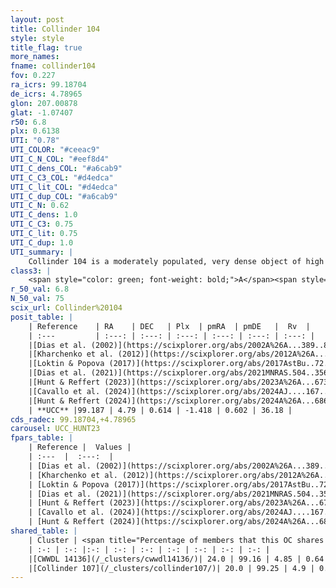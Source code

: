```yaml
---
layout: post
title: Collinder 104
style: style
title_flag: true
more_names: 
fname: collinder104
fov: 0.227
ra_icrs: 99.18704
de_icrs: 4.78965
glon: 207.00878
glat: -1.07407
r50: 6.8
plx: 0.6138
UTI: "0.78"
UTI_COLOR: "#ceeac9"
UTI_C_N_COL: "#eef8d4"
UTI_C_dens_COL: "#a6cab9"
UTI_C_C3_COL: "#d4edca"
UTI_C_lit_COL: "#d4edca"
UTI_C_dup_COL: "#a6cab9"
UTI_C_N: 0.62
UTI_C_dens: 1.0
UTI_C_C3: 0.75
UTI_C_lit: 0.75
UTI_C_dup: 1.0
UTI_summary: |
    Collinder 104 is a moderately populated, very dense object of high C3 quality. It is well-studied in the literature.<br><br>This object shares a small percentage of members with at least one entry reported in the same catalogue.
class3: |
    <span style="color: green; font-weight: bold;">A</span><span style="color: #FFC300; font-weight: bold;">B</span>
r_50_val: 6.8
N_50_val: 75
scix_url: Collinder%20104
posit_table: |
    | Reference    | RA    | DEC   | Plx  | pmRA  | pmDE   |  Rv  |
    | :---         | :---: | :---: | :---: | :---: | :---: | :---: |
    |[Dias et al. (2002)](https://scixplorer.org/abs/2002A%26A...389..871D) | 99.125 | 4.817 | -- | -0.03 | -1.03 | 6.33 |
    |[Kharchenko et al. (2012)](https://scixplorer.org/abs/2012A%26A...543A.156K) | 99.112 | 4.773 | -- | -1.99 | -1.74 | -- |
    |[Loktin & Popova (2017)](https://scixplorer.org/abs/2017AstBu..72..257L) | 99.12 | 4.818 | -- | -0.206 | -0.584 | 6.33 |
    |[Dias et al. (2021)](https://scixplorer.org/abs/2021MNRAS.504..356D) | 99.157 | 4.816 | 0.514 | -1.23 | 0.507 | -- |
    |[Hunt & Reffert (2023)](https://scixplorer.org/abs/2023A%26A...673A.114H) | 99.187 | 4.71 | 0.62 | -1.391 | 0.651 | 30.638 |
    |[Cavallo et al. (2024)](https://scixplorer.org/abs/2024AJ....167...12C) | 99.288 | 4.838 | 0.62 | -- | -- | -- |
    |[Hunt & Reffert (2024)](https://scixplorer.org/abs/2024A%26A...686A..42H) | 99.187 | 4.71 | 0.62 | -1.391 | 0.651 | 30.638 |
    | **UCC** |99.187 | 4.79 | 0.614 | -1.418 | 0.602 | 36.18 | 
cds_radec: 99.18704,+4.78965
carousel: UCC_HUNT23
fpars_table: |
    | Reference |  Values |
    | :---  |  :---:  |
    | [Dias et al. (2002)](https://scixplorer.org/abs/2002A%26A...389..871D) | `E(B-V)=0.833, Dist=2025.0, Age=8.5` |
    | [Kharchenko et al. (2012)](https://scixplorer.org/abs/2012A%26A...543A.156K) | `e_bv=0.833, distance=2025, log_age=8.5` |
    | [Loktin & Popova (2017)](https://scixplorer.org/abs/2017AstBu..72..257L) | `E(B-V)=0.791, Dmod=11.916, logt=8.22` |
    | [Dias et al. (2021)](https://scixplorer.org/abs/2021MNRAS.504..356D) | `Av=2.104, Dist=1599, logage=7.197, [Fe/H]=-0.104` |
    | [Hunt & Reffert (2023)](https://scixplorer.org/abs/2023A%26A...673A.114H) | `AV50=1.353, diffAV50=2.091, MOD50=10.899, logAge50=7.161` |
    | [Cavallo et al. (2024)](https://scixplorer.org/abs/2024AJ....167...12C) | `AV50=1.79, dMod50=10.8, logAge50=7.29, [Fe/H]50=-0.48` |
    | [Hunt & Reffert (2024)](https://scixplorer.org/abs/2024A%26A...686A..42H) | `MassJ=306.865` |
shared_table: |
    | Cluster | <span title="Percentage of members that this OC shares with the ones listed">%</span>   | RA   | DEC   | Plx   | pmRA  | pmDE  | Rv | UTI |
    | :-: | :-: |:-: | :-: | :-: | :-: | :-: | :-: | :-: |
    |[CWWDL 14136](/_clusters/cwwdl14136/)| 24.0 | 99.16 | 4.85 | 0.64 | -1.43 | 0.63 | -- |0.04 |
    |[Collinder 107](/_clusters/collinder107/)| 20.0 | 99.25 | 4.9 | 0.61 | -1.36 | 0.65 | -- |0.39 |
---
```

